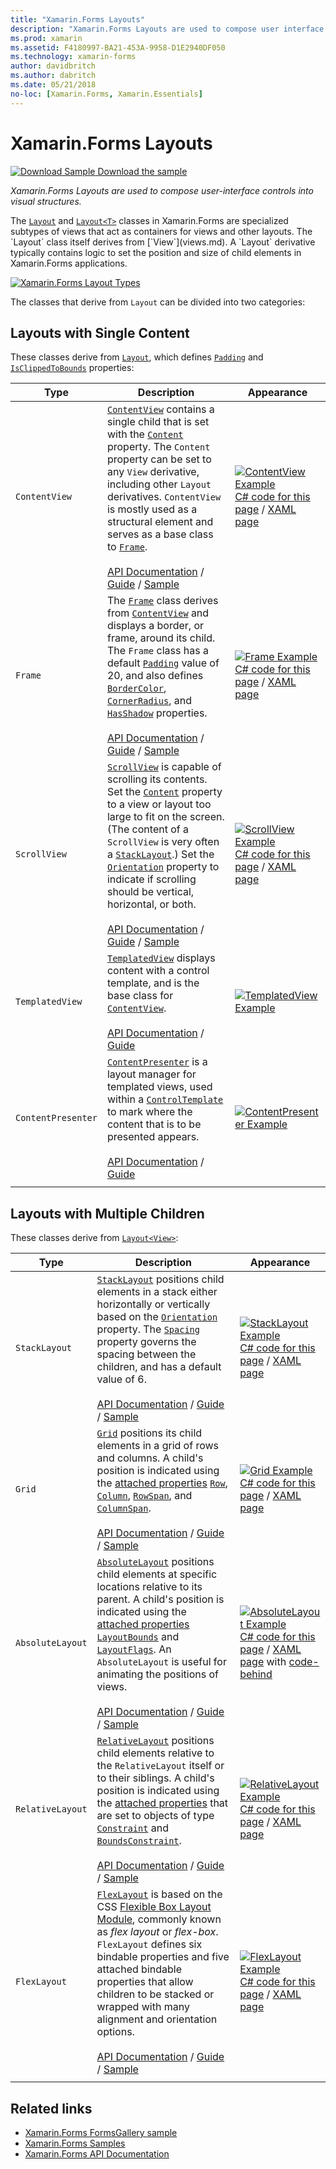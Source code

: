 ```yaml
---
title: "Xamarin.Forms Layouts"
description: "Xamarin.Forms Layouts are used to compose user interface controls into visual structures. This article lists the layouts included in Xamarin.Forms."
ms.prod: xamarin
ms.assetid: F4180997-BA21-453A-9958-D1E2940DF050
ms.technology: xamarin-forms
author: davidbritch
ms.author: dabritch
ms.date: 05/21/2018
no-loc: [Xamarin.Forms, Xamarin.Essentials]
---
```


# Xamarin.Forms Layouts

[![Download Sample](~/media/shared/download.png) Download the sample](https://docs.microsoft.com/samples/xamarin/xamarin-forms-samples/formsgallery)

_Xamarin.Forms Layouts are used to compose user-interface controls into visual structures._

The [`Layout`](xref:Xamarin.Forms.Layout) and [`Layout<T>`](xref:Xamarin.Forms.Layout`1) classes in Xamarin.Forms are specialized subtypes of views that act as containers for views and other layouts. The `Layout` class itself derives from [`View`](views.md). A `Layout` derivative typically contains logic to set the position and size of child elements in Xamarin.Forms applications.

[![Xamarin.Forms Layout Types](layouts-images/layouts-sml.png "Xamarin.Forms Layout Types")](layouts-images/layouts.png#lightbox "Xamarin.Forms Layout Types")

The classes that derive from `Layout` can be divided into two categories:

## Layouts with Single Content

These classes derive from [`Layout`](xref:Xamarin.Forms.Layout), which defines [`Padding`](xref:Xamarin.Forms.Layout.Padding) and [`IsClippedToBounds`](xref:Xamarin.Forms.Layout.IsClippedToBounds) properties:

| Type | Description | Appearance |
| --- | --- | --- |
| `ContentView` | [`ContentView`](xref:Xamarin.Forms.ContentView) contains a single child that is set with the [`Content`](xref:Xamarin.Forms.ContentView.Content) property. The `Content` property can be set to any `View` derivative, including other `Layout` derivatives. `ContentView` is mostly used as a structural element and serves as a base class to [`Frame`](xref:Xamarin.Forms.Frame).<br /><br />[API Documentation](xref:Xamarin.Forms.ContentView) / [Guide](~/xamarin-forms/user-interface/layouts/contentview.md) / [Sample](/samples/xamarin/xamarin-forms-samples/userinterface-contentviewdemos/) | [![ContentView Example](layouts-images/ContentView.png "ContentView Example")](layouts-images/ContentView-Large.png#lightbox "ContentView Example")<br />[C# code for this page](https://github.com/xamarin/xamarin-forms-samples/blob/master/FormsGallery/FormsGallery/FormsGallery/CodeExamples/ContentViewDemoPage.cs) / [XAML page](https://github.com/xamarin/xamarin-forms-samples/blob/master/FormsGallery/FormsGallery/FormsGallery/XamlExamples/ContentViewDemoPage.xaml) |
| `Frame` | The [`Frame`](xref:Xamarin.Forms.Frame) class derives from [`ContentView`](xref:Xamarin.Forms.ContentView) and displays a border, or frame, around its child. The `Frame` class has a default [`Padding`](xref:Xamarin.Forms.Layout.Padding) value of 20, and also defines [`BorderColor`](xref:Xamarin.Forms.Frame.BorderColor), [`CornerRadius`](xref:Xamarin.Forms.Frame.CornerRadius), and [`HasShadow`](xref:Xamarin.Forms.Frame.HasShadow) properties.<br /><br />[API Documentation](xref:Xamarin.Forms.Frame) / [Guide](~/xamarin-forms/user-interface/layouts/frame.md) / [Sample](/samples/xamarin/xamarin-forms-samples/userinterface-frame/) | [![Frame Example](layouts-images/Frame.png "Frame Example")](layouts-images/Frame-Large.png#lightbox "Frame Example")<br />[C# code for this page](https://github.com/xamarin/xamarin-forms-samples/blob/master/FormsGallery/FormsGallery/FormsGallery/CodeExamples/FrameDemoPage.cs) / [XAML page](https://github.com/xamarin/xamarin-forms-samples/blob/master/FormsGallery/FormsGallery/FormsGallery/XamlExamples/FrameDemoPage.xaml) |
| `ScrollView` | [`ScrollView`](xref:Xamarin.Forms.ScrollView) is capable of scrolling its contents. Set the [`Content`](xref:Xamarin.Forms.ScrollView.Content) property to a view or layout too large to fit on the screen. (The content of a `ScrollView` is very often a [`StackLayout`](xref:Xamarin.Forms.StackLayout).) Set the [`Orientation`](xref:Xamarin.Forms.ScrollView.Orientation) property to indicate if scrolling should be vertical, horizontal, or both.<br /><br />[API Documentation](xref:Xamarin.Forms.ScrollView) / [Guide](~/xamarin-forms/user-interface/layouts/scrollview.md) / [Sample](/samples/xamarin/xamarin-forms-samples/userinterface-layout) | [![ScrollView Example](layouts-images/ScrollView.png "ScrollView Example")](layouts-images/ScrollView-Large.png#lightbox "ScrollView Example")<br />[C# code for this page](https://github.com/xamarin/xamarin-forms-samples/blob/master/FormsGallery/FormsGallery/FormsGallery/CodeExamples/ScrollViewDemoPage.cs) / [XAML page](https://github.com/xamarin/xamarin-forms-samples/blob/master/FormsGallery/FormsGallery/FormsGallery/XamlExamples/ScrollViewDemoPage.xaml) |
| `TemplatedView` | [`TemplatedView`](xref:Xamarin.Forms.TemplatedView) displays content with a control template, and is the base class for [`ContentView`](xref:Xamarin.Forms.ContentView).<br /><br />[API Documentation](xref:Xamarin.Forms.TemplatedView) / [Guide](~/xamarin-forms/app-fundamentals/templates/control-template.md) | [![TemplatedView Example](layouts-images/TemplatedView.png "TemplatedView Example")](layouts-images/TemplatedView.png#lightbox "TemplatedView Example") |
| `ContentPresenter` | [`ContentPresenter`](xref:Xamarin.Forms.ContentPresenter) is a layout manager for templated views, used within a [`ControlTemplate`](xref:Xamarin.Forms.ControlTemplate) to mark where the content that is to be presented appears.<br /><br />[API Documentation](xref:Xamarin.Forms.ContentPresenter) / [Guide](~/xamarin-forms/app-fundamentals/templates/control-template.md) | [![ContentPresenter Example](layouts-images/ContentPresenter.png "ContentPresenter Example")](layouts-images/ContentPresenter.png#lightbox "ContentPresenter Example") |
|     |     |     |

## Layouts with Multiple Children

These classes derive from [`Layout<View>`](xref:Xamarin.Forms.Layout`1):

| Type | Description | Appearance |
| --- | --- | --- |
| `StackLayout` | [`StackLayout`](xref:Xamarin.Forms.StackLayout) positions child elements in a stack either horizontally or vertically based on the [`Orientation`](xref:Xamarin.Forms.StackLayout.Orientation) property. The [`Spacing`](xref:Xamarin.Forms.StackLayout.Spacing) property governs the spacing between the children, and has a default value of 6.<br /><br />[API Documentation](xref:Xamarin.Forms.StackLayout) / [Guide](~/xamarin-forms/user-interface/layouts/stacklayout.md) / [Sample](/samples/xamarin/xamarin-forms-samples/userinterface-layout)| [![StackLayout Example](layouts-images/StackLayout.png "StackLayout Example")](layouts-images/StackLayout-Large.png#lightbox "StackLayout Example")<br />[C# code for this page](https://github.com/xamarin/xamarin-forms-samples/blob/master/FormsGallery/FormsGallery/FormsGallery/CodeExamples/StackLayoutDemoPage.cs) / [XAML page](https://github.com/xamarin/xamarin-forms-samples/blob/master/FormsGallery/FormsGallery/FormsGallery/XamlExamples/StackLayoutDemoPage.xaml) |
| `Grid` | [`Grid`](xref:Xamarin.Forms.Grid) positions its child elements in a grid of rows and columns. A child's position is indicated using the [attached properties](~/xamarin-forms/xaml/attached-properties.md) [`Row`](xref:Xamarin.Forms.Grid.RowProperty), [`Column`](xref:Xamarin.Forms.Grid.ColumnProperty), [`RowSpan`](xref:Xamarin.Forms.Grid.RowSpanProperty), and [`ColumnSpan`](xref:Xamarin.Forms.Grid.ColumnSpanProperty).<br /><br />[API Documentation](xref:Xamarin.Forms.Grid) / [Guide](~/xamarin-forms/user-interface/layouts/grid.md) / [Sample](/samples/xamarin/xamarin-forms-samples/userinterface-layout) | [![Grid Example](layouts-images/Grid.png "Grid Example")](layouts-images/Grid-Large.png#lightbox "Grid Example")<br />[C# code for this page](https://github.com/xamarin/xamarin-forms-samples/blob/master/FormsGallery/FormsGallery/FormsGallery/CodeExamples/GridDemoPage.cs) / [XAML page](https://github.com/xamarin/xamarin-forms-samples/blob/master/FormsGallery/FormsGallery/FormsGallery/XamlExamples/GridDemoPage.xaml) |
| `AbsoluteLayout` | [`AbsoluteLayout`](xref:Xamarin.Forms.AbsoluteLayout) positions child elements at specific locations relative to its parent. A child's position is indicated using the [attached properties](~/xamarin-forms/xaml/attached-properties.md) [`LayoutBounds`](xref:Xamarin.Forms.AbsoluteLayout.LayoutBoundsProperty) and [`LayoutFlags`](xref:Xamarin.Forms.AbsoluteLayout.LayoutFlagsProperty). An `AbsoluteLayout` is useful for animating the positions of views.<br /><br />[API Documentation](xref:Xamarin.Forms.AbsoluteLayout) / [Guide](~/xamarin-forms/user-interface/layouts/absolutelayout.md) / [Sample](/samples/xamarin/xamarin-forms-samples/userinterface-layout) | [![AbsoluteLayout Example](layouts-images/AbsoluteLayout.png "AbsoluteLayout Example")](layouts-images/AbsoluteLayout-Large.png#lightbox "AbsoluteLayout Example")<br />[C# code for this page](https://github.com/xamarin/xamarin-forms-samples/blob/master/FormsGallery/FormsGallery/FormsGallery/CodeExamples/AbsoluteLayoutDemoPage.cs) / [XAML page](https://github.com/xamarin/xamarin-forms-samples/blob/master/FormsGallery/FormsGallery/FormsGallery/XamlExamples/AbsoluteLayoutDemoPage.xaml) with [code-behind](https://github.com/xamarin/xamarin-forms-samples/blob/master/FormsGallery/FormsGallery/FormsGallery/XamlExamples/AbsoluteLayoutDemoPage.xaml.cs) |
| `RelativeLayout` | [`RelativeLayout`](xref:Xamarin.Forms.RelativeLayout) positions child elements relative to the `RelativeLayout` itself or to their siblings. A child's position is indicated using the [attached properties](~/xamarin-forms/xaml/attached-properties.md) that are set to objects of type [`Constraint`](xref:Xamarin.Forms.Constraint) and [`BoundsConstraint`](xref:Xamarin.Forms.Constraint).<br /><br />[API Documentation](xref:Xamarin.Forms.RelativeLayout) / [Guide](~/xamarin-forms/user-interface/layouts/relativelayout.md) / [Sample](/samples/xamarin/xamarin-forms-samples/userinterface-layout) | [![RelativeLayout Example](layouts-images/RelativeLayout.png "RelativeLayout Example")](layouts-images/RelativeLayout-Large.png#lightbox "RelativeLayout Example")<br />[C# code for this page](https://github.com/xamarin/xamarin-forms-samples/blob/master/FormsGallery/FormsGallery/FormsGallery/CodeExamples/RelativeLayoutDemoPage.cs) / [XAML page](https://github.com/xamarin/xamarin-forms-samples/blob/master/FormsGallery/FormsGallery/FormsGallery/XamlExamples/RelativeLayoutDemoPage.xaml) |
| `FlexLayout` | [`FlexLayout`](xref:Xamarin.Forms.FlexLayout) is based on the CSS [Flexible Box Layout Module](https://www.w3.org/TR/css-flexbox-1/), commonly known as _flex layout_ or _flex-box_. `FlexLayout` defines six bindable properties and five attached bindable properties that allow children to be stacked or wrapped with many alignment and orientation options.<br /><br />[API Documentation](xref:Xamarin.Forms.FlexLayout) / [Guide](~/xamarin-forms/user-interface/layouts/flex-layout.md) / [Sample](/samples/xamarin/xamarin-forms-samples/userinterface-flexlayoutdemos) | [![FlexLayout Example](layouts-images/FlexLayout.png "FlexLayout Example")](layouts-images/FlexLayout-Large.png#lightbox "FlexLayout Example")<br />[C# code for this page](https://github.com/xamarin/xamarin-forms-samples/blob/master/FormsGallery/FormsGallery/FormsGallery/CodeExamples/FlexLayoutDemoPage.cs) / [XAML page](https://github.com/xamarin/xamarin-forms-samples/blob/master/FormsGallery/FormsGallery/FormsGallery/XamlExamples/FlexLayoutDemoPage.xaml) |
|     |     |     |

## Related links

- [Xamarin.Forms FormsGallery sample](/samples/xamarin/xamarin-forms-samples/formsgallery)
- [Xamarin.Forms Samples](/samples/browse/?products=xamarin&term=Xamarin.Forms)
- [Xamarin.Forms API Documentation](/dotnet/api/xamarin.forms?view=xamarin-forms)
